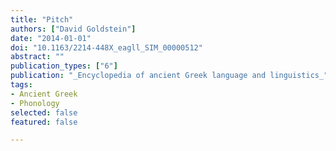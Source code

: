 ```yaml
---
title: "Pitch"
authors: ["David Goldstein"]
date: "2014-01-01"
doi: "10.1163/2214-448X_eagll_SIM_00000512"
abstract: ""
publication_types: ["6"]
publication: "_Encyclopedia of ancient Greek language and linguistics_"
tags:
- Ancient Greek
- Phonology
selected: false
featured: false

---
```

